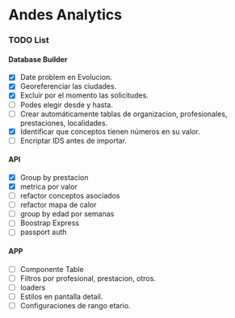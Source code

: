 # Andes Analytics

### TODO List

#### Database Builder	
- [x] Date problem en Evolucion.  
- [X] Georeferenciar las ciudades.  
- [X] Excluir por el momento las solicitudes.  
- [ ] Podes elegir desde y hasta.
- [ ] Crear automáticamente tablas de organizacion, profesionales, prestaciones, localidades.
- [X] Identificar que conceptos tienen números en su valor.
- [ ] Encriptar IDS antes de importar.

#### API
- [X] Group by prestacion  
- [X] metrica por valor  
- [ ] refactor conceptos asociados
- [ ] refactor mapa de calor
- [ ] group by edad por semanas 
- [ ] Boostrap Express
- [ ] passport auth

#### APP
- [ ] Componente Table
- [ ] Filtros por profesional, prestacion, otros.
- [ ] loaders
- [ ] Estilos en pantalla detail.
- [ ] Configuraciones de rango etario.
